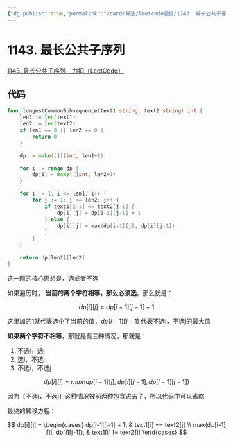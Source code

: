 ```yaml
---
{"dg-publish":true,"permalink":"/card/算法/leetcode题目/1143. 最长公共子序列/","noteIcon":"2","created":"2024-11-10T19:28:30+08:00","updated":"2024-11-10T19:42:56+08:00"}
---
```



# 1143. 最长公共子序列

[1143. 最长公共子序列 - 力扣（LeetCode）](https://leetcode.cn/problems/longest-common-subsequence/description/)

## 代码

```go
func longestCommonSubsequence(text1 string, text2 string) int {
	len1 := len(text1)
	len2 := len(text2)
	if len1 == 0 || len2 == 0 {
		return 0
	}

	dp := make([][]int, len1+1)

	for i := range dp {
		dp[i] = make([]int, len2+1)
	}

	for i := 1; i <= len1; i++ {
		for j := 1; j <= len2; j++ {
			if text1[i-1] == text2[j-1] {
				dp[i][j] = dp[i-1][j-1] + 1
			} else {
				dp[i][j] = max(dp[i-1][j], dp[i][j-1])
			}
		}
	}

	return dp[len1][len2]
}
```

这一题的核心思想是，选或者不选

如果遍历时，
**当前的两个字符相等，那么必须选**，那么就是：

$$
dp[i][j] = dp[i-1][j-1] + 1
$$

这里加的1就代表选中了当前的值，$dp[i-1][j-1]$ 代表不选i，不选j的最大值

**如果两个字符不相等**，那就是有三种情况，那就是：

1. 不选i，选j
2. 选i，不选j
3. 不选i，不选j

$$
dp[i][j] = max(dp[i-1][j], dp[i][j-1], dp[i-1][j-1])
$$

因为【不选i，不选j】这种情况被前两种包含进去了，所以代码中可以省略

最终的转移方程：

$$
dp[i][j] = 
\begin{cases}
    dp[i-1][j-1] + 1, & text1[i] == text2[j] \\
    max(dp[i-1][j], dp[i][j-1]), &  text1[i] != text2[j]
\end{cases}
$$
